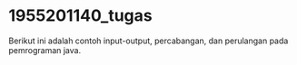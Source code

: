 # 1955201140_tugas
Berikut ini adalah contoh input-output, percabangan, dan perulangan pada pemrograman java.
